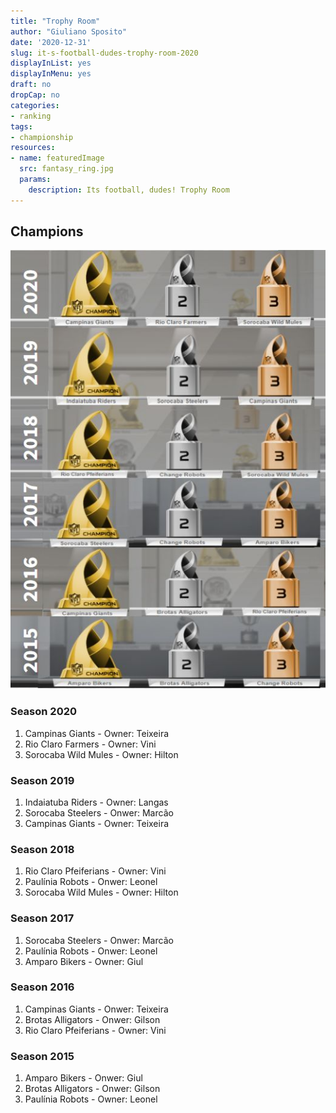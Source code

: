 ```yaml
---
title: "Trophy Room"
author: "Giuliano Sposito"
date: '2020-12-31'
slug: it-s-football-dudes-trophy-room-2020
displayInList: yes
displayInMenu: yes
draft: no
dropCap: no
categories:
- ranking
tags:
- championship
resources:
- name: featuredImage
  src: fantasy_ring.jpg
  params:
    description: Its football, dudes! Trophy Room
---
```


<!--more-->

## Champions

![](images/trophies_room_2020.jpg)

### Season 2020
1. Campinas Giants - Owner: Teixeira
1. Rio Claro Farmers - Owner: Vini
1. Sorocaba Wild Mules - Owner: Hilton


### Season 2019
1. Indaiatuba Riders - Owner: Langas
1. Sorocaba Steelers - Onwer: Marcão
1. Campinas Giants - Owner: Teixeira


### Season 2018
1. Rio Claro Pfeiferians - Owner: Vini
1. Paulínia Robots - Onwer: Leonel
1. Sorocaba Wild Mules - Owner: Hilton


### Season 2017
1. Sorocaba Steelers - Onwer: Marcão
1. Paulínia Robots - Onwer: Leonel
1. Amparo Bikers - Owner: Giul


### Season 2016
1. Campinas Giants - Onwer: Teixeira
1. Brotas Alligators - Onwer: Gilson
1. Rio Claro Pfeiferians - Owner: Vini


### Season 2015
1. Amparo Bikers - Onwer: Giul
1. Brotas Alligators - Onwer: Gilson
1. Paulínia Robots - Owner: Leonel